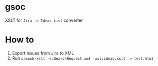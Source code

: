 # gsoc
XSLT for `Jira -> Ideas List` converter


# How to
1. Export Issues from Jira to XML
2. Run `saxonb-xslt -s:SearchRequest.xml -xsl:ideas.xslt  > test.html`
